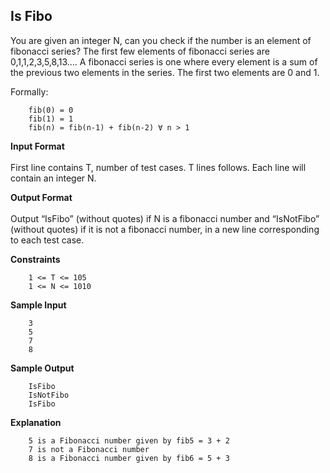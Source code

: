 ## Is Fibo
You are given an integer N, can you check if the number is an element of fibonacci series? The first few elements of fibonacci series are 0,1,1,2,3,5,8,13…. A fibonacci series is one where every element is a sum of the previous two elements in the series. The first two elements are 0 and 1.

Formally:

        fib(0) = 0
        fib(1) = 1
        fib(n) = fib(n-1) + fib(n-2) ∀ n > 1

**Input Format**<br/><br/>
First line contains T, number of test cases. 
T lines follows. Each line will contain an integer N.

**Output Format**<br/><br/>
Output “IsFibo” (without quotes) if N is a fibonacci number and “IsNotFibo” (without quotes) if it is not a fibonacci number, in a new line corresponding to each test case.

**Constraints**
        
        1 <= T <= 105
        1 <= N <= 1010

**Sample Input**

        3
        5
        7
        8

**Sample Output**

        IsFibo
        IsNotFibo
        IsFibo

**Explanation**

        5 is a Fibonacci number given by fib5 = 3 + 2
        7 is not a Fibonacci number
        8 is a Fibonacci number given by fib6 = 5 + 3

